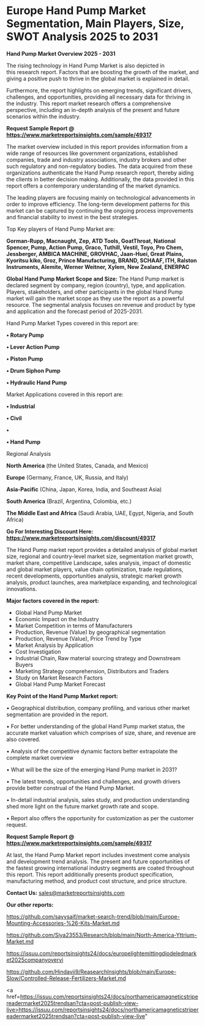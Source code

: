 # Europe Hand Pump Market Segmentation, Main Players, Size, SWOT Analysis 2025 to 2031

<Strong> Hand Pump Market Overview 2025 - 2031</strong>

The rising technology in Hand Pump Market is also depicted in this research report. Factors that are boosting the growth of the market, and giving a positive push to thrive in the global market is explained in detail.

Furthermore, the report highlights on emerging trends, significant drivers, challenges, and opportunities, providing all necessary data for thriving in the industry. This report market research offers a comprehensive perspective, including an in-depth analysis of the present and future scenarios within the industry.

<strong>Request Sample Report @ <a href=https://www.marketreportsinsights.com/sample/49317>https://www.marketreportsinsights.com/sample/49317</a></strong>

The market overview included in this report provides information from a wide range of resources like government organizations, established companies, trade and industry associations, industry brokers and other such regulatory and non-regulatory bodies. The data acquired from these organizations authenticate the Hand Pump research report, thereby aiding the clients in better decision making. Additionally, the data provided in this report offers a contemporary understanding of the market dynamics.

The leading players are focusing mainly on technological advancements in order to improve efficiency. The long-term development patterns for this market can be captured by continuing the ongoing process improvements and financial stability to invest in the best strategies.

Top Key players of Hand Pump Market are:

<strong>Gorman-Rupp, Macnaught, Zep, ATD Tools, GoatThroat, National Spencer, Pump, Action Pump, Graco, Tuthill, Vestil, Toyo, Pro Chem, Jessberger, AMBICA MACHINE, GROVHAC, Jaan-Huei, Great Plains, Kyoritsu kiko, Groz, Prince Manufacturing, BRAND, SCHAAF, ITH, Ralston Instruments, Alemite, Werner Weitner, Xylem, New Zealand, ENERPAC</strong>

<strong><b>Global Hand Pump Market Scope and Size:</b></strong>
The Hand Pump market is declared segment by company, region (country), type, and application. Players, stakeholders, and other participants in the global Hand Pump market will gain the market scope as they use the report as a powerful resource. The segmental analysis focuses on revenue and product by type and application and the forecast period of 2025-2031.

Hand Pump Market Types covered in this report are:

<strong>•  Rotary Pump

•  Lever Action Pump

•  Piston Pump

•  Drum Siphon Pump

•  Hydraulic Hand Pump</strong>

Market Applications covered in this report are:

<strong>•  Industrial

•  Civil

•  

•  Hand Pump</strong> 

Regional Analysis

<strong>North America</strong> (the United States, Canada, and Mexico)

<strong>Europe</strong> (Germany, France, UK, Russia, and Italy)

<strong>Asia-Pacific</strong> (China, Japan, Korea, India, and Southeast Asia)

<strong>South America</strong> (Brazil, Argentina, Colombia, etc.)

<strong>The Middle East and Africa</strong> (Saudi Arabia, UAE, Egypt, Nigeria, and South Africa)

<strong>Go For Interesting Discount Here: <a href=https://www.marketreportsinsights.com/discount/49317>https://www.marketreportsinsights.com/discount/49317</a></strong>

The Hand Pump market report provides a detailed analysis of global market size, regional and country-level market size, segmentation market growth, market share, competitive Landscape, sales analysis, impact of domestic and global market players, value chain optimization, trade regulations, recent developments, opportunities analysis, strategic market growth analysis, product launches, area marketplace expanding, and technological innovations.

<strong><b>Major factors covered in the report:</b></strong>
<ul>
  <li>Global Hand Pump Market </li>
  <li>Economic Impact on the Industry</li>
  <li>Market Competition in terms of Manufacturers</li>
  <li>Production, Revenue (Value) by geographical segmentation</li>
  <li>Production, Revenue (Value), Price Trend by Type</li>
  <li>Market Analysis by Application</li>
  <li>Cost Investigation</li>
  <li>Industrial Chain, Raw material sourcing strategy and Downstream Buyers</li>
  <li>Marketing Strategy comprehension, Distributors and Traders</li>
  <li>Study on Market Research Factors</li>
  <li>Global Hand Pump Market Forecast</li>
</ul>

<strong><b>Key Point of the Hand Pump Market report:</b></strong>

• Geographical distribution, company profiling, and various other market segmentation are provided in the report.

• For better understanding of the global Hand Pump market status, the accurate market valuation which comprises of size, share, and revenue are also covered.

• Analysis of the competitive dynamic factors better extrapolate the complete market overview

• What will be the size of the emerging Hand Pump market in 2031?

• The latest trends, opportunities and challenges, and growth drivers provide better construal of the Hand Pump Market.

• In-detail industrial analysis, sales study, and production understanding shed more light on the future market growth rate and scope.

• Report also offers the opportunity for customization as per the customer request.

<strong>Request Sample Report @ <a href=https://www.marketreportsinsights.com/sample/49317>https://www.marketreportsinsights.com/sample/49317</a></strong>

At last, the Hand Pump Market report includes investment come analysis and development trend analysis. The present and future opportunities of the fastest growing international industry segments are coated throughout this report. This report additionally presents product specification, manufacturing method, and product cost structure, and price structure.

<strong>Contact Us:</strong>
sales@marketreportsinsights.com

<strong>Our other reports:</strong>

<a href=https://github.com/sayysaif/market-search-trend/blob/main/Europe-Mounting-Accessories-%26-Kits-Market.md>https://github.com/sayysaif/market-search-trend/blob/main/Europe-Mounting-Accessories-%26-Kits-Market.md</a>

<a href=https://github.com/Siya23553/Research/blob/main/North-America-Yttrium-Market.md>https://github.com/Siya23553/Research/blob/main/North-America-Yttrium-Market.md</a>

<a href=https://issuu.com/reportsinsights24/docs/europelightemittingdiodeledmarket2025companyovervi>https://issuu.com/reportsinsights24/docs/europelightemittingdiodeledmarket2025companyovervi</a>

<a href=https://github.com/Hindavii9/ReasearchInsights/blob/main/Europe-Slow/Controlled-Release-Fertilizers-Market.md>https://github.com/Hindavii9/ReasearchInsights/blob/main/Europe-Slow/Controlled-Release-Fertilizers-Market.md</a>

<a href=https://issuu.com/reportsinsights24/docs/northamericamagneticstripereadermarket2025trendsan?cta=post-publish-view-live>https://issuu.com/reportsinsights24/docs/northamericamagneticstripereadermarket2025trendsan?cta=post-publish-view-live</a>"
